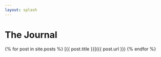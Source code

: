 ```yaml
---
layout: splash
---
```


# The Journal

{% for post in site.posts %}
  [{{ post.title }}]({{ post.url }})
{% endfor %}
